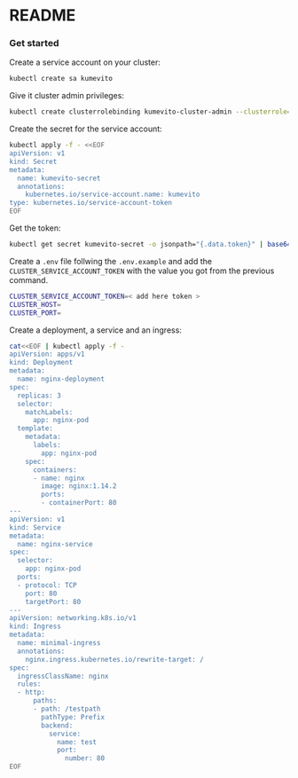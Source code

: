 # README

### Get started

Create a service account on your cluster:

```sh
kubectl create sa kumevito
```

<!-- TODO: create specific permissions to avoid using cluster-admin -->

Give it cluster admin privileges:

```sh
kubectl create clusterrolebinding kumevito-cluster-admin --clusterrole=cluster-admin --serviceaccount=default:kumevito
```

Create the secret for the service account:

```sh
kubectl apply -f - <<EOF
apiVersion: v1
kind: Secret
metadata:
  name: kumevito-secret
  annotations:
    kubernetes.io/service-account.name: kumevito
type: kubernetes.io/service-account-token
EOF
```

Get the token:

```sh
kubectl get secret kumevito-secret -o jsonpath="{.data.token}" | base64 --decode
```

Create a `.env` file follwing the `.env.example` and add the `CLUSTER_SERVICE_ACCOUNT_TOKEN` with the value you got from the previous command.

```sh
CLUSTER_SERVICE_ACCOUNT_TOKEN=< add here token >
CLUSTER_HOST=
CLUSTER_PORT=
```

Create a deployment, a service and an ingress:

```sh
cat<<EOF | kubectl apply -f -
apiVersion: apps/v1
kind: Deployment
metadata:
  name: nginx-deployment
spec:
  replicas: 3
  selector:
    matchLabels:
      app: nginx-pod
  template:
    metadata:
      labels:
        app: nginx-pod
    spec:
      containers:
      - name: nginx
        image: nginx:1.14.2
        ports:
        - containerPort: 80
---
apiVersion: v1
kind: Service
metadata:
  name: nginx-service
spec:
  selector:
    app: nginx-pod
  ports:
  - protocol: TCP
    port: 80
    targetPort: 80
---
apiVersion: networking.k8s.io/v1
kind: Ingress
metadata:
  name: minimal-ingress
  annotations:
    nginx.ingress.kubernetes.io/rewrite-target: /
spec:
  ingressClassName: nginx
  rules:
  - http:
      paths:
      - path: /testpath
        pathType: Prefix
        backend:
          service:
            name: test
            port:
              number: 80
EOF
```

